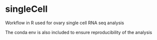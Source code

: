 # singleCell

Workflow in R used for ovary single cell RNA seq analysis 

The conda env is also included to ensure reproducibility of the analysis
